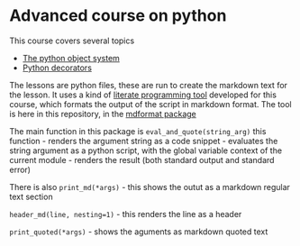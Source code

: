 # Advanced course on python

This course covers several topics

- [The python object system](https://github.com/MoserMichael/python-obj-system/blob/master/python-obj-system.md) 
- [Python decorators](https://github.com/MoserMichael/python-obj-system/blob/master/decorator.md) 

The lessons are python files, these are run to create the markdown text for the lesson.
It uses a kind of [literate programming tool](https://en.wikipedia.org/wiki/Literate_programming) developed for this course, which formats the output of the script in markdown format.
The tool is here in this repository, in the [mdformat package](https://github.com/MoserMichael/python-obj-system/tree/master/mdformat)

The main function in this package is ```eval_and_quote(string_arg)``` this function 
    - renders the argument string as a code snippet
    - evaluates the string argument as a python script, with the global variable context of the current module
    - renders the result (both standard output and standard error)

There is also ```print_md(*args)``` - this shows the outut as a markdown regular text section

```header_md(line, nesting=1)``` - this renders the line as a header

```print_quoted(*args)``` - shows the aguments as markdown quoted text

